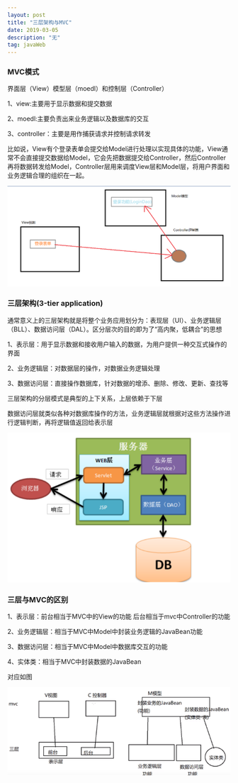 ```yaml
---
layout: post
title: "三层架构与MVC"
date: 2019-03-05
description: "无"
tag: javaWeb
---   
```




### MVC模式

界面层（View）模型层（moedl）和控制层（Controller）

1、view:主要用于显示数据和提交数据

2、moedl:主要负责出来业务逻辑以及数据库的交互

3、controller：主要是用作捕获请求并控制请求转发

比如说，View有个登录表单会提交给Model进行处理以实现具体的功能，View通常不会直接提交数据给Model，它会先把数据提交给Controller，然后Controller再将数据转发给Model，Controller层用来调度View层和Model层，将用户界面和业务逻辑合理的组织在一起。

![](/images/posts/2019030501.png)

### 三层架构(3-tier application) 

通常意义上的三层架构就是将整个业务应用划分为：表现层（UI）、业务逻辑层（BLL）、数据访问层（DAL）。区分层次的目的即为了“高内聚，低耦合”的思想

1、表示层：用于显示数据和接收用户输入的数据，为用户提供一种交互式操作的界面

2、业务逻辑层：对数据层的操作，对数据业务逻辑处理

3、数据访问层：直接操作数据库，针对数据的增添、删除、修改、更新、查找等

三层架构的分层模式是典型的上下关系，上层依赖于下层

数据访问层就类似各种对数据库操作的方法，业务逻辑层就根据对这些方法操作进行逻辑判断，再将逻辑值返回给表示层

![](/images/posts/2019030502.png)

### 三层与MVC的区别

1、表示层：前台相当于MVC中的View的功能
		后台相当于mvc中Controller的功能

2、业务逻辑层：相当于MVC中Model中封装业务逻辑的JavaBean功能

3、数据访问层：相当于MVC中Model中数据库交互的功能

4、实体类：相当于MVC中封装数据的JavaBean

对应如图

![](/images/posts/2019030503.png)